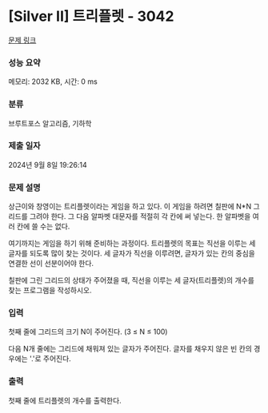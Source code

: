 # [Silver II] 트리플렛 - 3042 

[문제 링크](https://www.acmicpc.net/problem/3042) 

### 성능 요약

메모리: 2032 KB, 시간: 0 ms

### 분류

브루트포스 알고리즘, 기하학

### 제출 일자

2024년 9월 8일 19:26:14

### 문제 설명

<p>상근이와 창영이는 트리플렛이라는 게임을 하고 있다. 이 게임을 하려면 칠판에 N*N 그리드를 그려야 한다. 그 다음 알파벳 대문자를 적절히 각 칸에 써 넣는다. 한 알파벳을 여러 칸에 쓸 수는 없다.</p>

<p>여기까지는 게임을 하기 위해 준비하는 과정이다. 트리플렛의 목표는 직선을 이루는 세 글자를 되도록 많이 찾는 것이다. 세 글자가 직선을 이루려면, 글자가 있는 칸의 중심을 연결한 선이 선분이어야 한다.</p>

<p>칠판에 그린 그리드의 상태가 주어졌을 때, 직선을 이루는 세 글자(트리플렛)의 개수를 찾는 프로그램을 작성하시오.</p>

### 입력 

 <p>첫째 줄에 그리드의 크기 N이 주어진다. (3 ≤ N ≤ 100)</p>

<p>다음 N개 줄에는 그리드에 채워져 있는 글자가 주어진다. 글자를 채우지 않은 빈 칸의 경우에는 '.'로 주어진다.</p>

### 출력 

 <p>첫째 줄에 트리플렛의 개수를 출력한다.</p>

